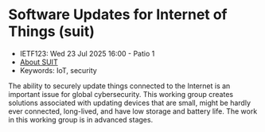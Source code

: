 # Software Updates for Internet of Things (suit)
* <IETFschedule>IETF123: Wed 23 Jul 2025 16:00 - Patio 1</IETFschedule>
* [About SUIT](https://datatracker.ietf.org/group/suit/about/)
* Keywords: IoT, security

The ability to securely update things connected to the Internet is an important issue for global cybersecurity. This working group creates solutions associated with updating devices that are small, might be hardly ever connected, long-lived, and have low storage and battery life. The work in this working group is in advanced stages.
